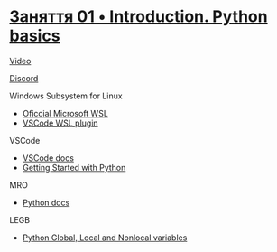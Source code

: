 ﻿# [Заняття 01 • Introduction. Python basics](https://lms.ithillel.ua/groups/63c0179f2482232c29371552/lessons/63c017a02482232c29371569) 

[Video](https://lms.ithillel.ua/groups/63c0179f2482232c29371552/lessons/63c017a02482232c29371569)

[Discord](https://discord.gg/5DUAf6nKUb)

Windows Subsystem for Linux
* [Oficcial Microsoft WSL](https://learn.microsoft.com/en-us/windows/wsl/install)
* [VSCode WSL plugin](https://code.visualstudio.com/learn/develop-cloud/wsl)

VSCode
* [VSCode docs](https://code.visualstudio.com/docs/setup/windows)
* [Getting Started with Python](https://www.youtube.com/watch?v=E9U-EBG8jVk)

MRO
* [Python docs](https://www.python.org/download/releases/2.3/mro/)

LEGB
* [Python Global, Local and Nonlocal variables](https://www.programiz.com/python-programming/global-local-nonlocal-variables)